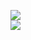 [![](https://img.shields.io/badge/Made%20With-Github%20Spray-lightgrey.svg?style=for-the-badge&logo=github)](https://github.com/Annihil/github-spray#22789)  
[![](https://i.imgur.com/2DrTn0Z.gif)](https://github.com/Annihil/github-spray)